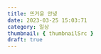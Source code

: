 ```yaml
---
title: 뜨거운 안녕
date: 2023-03-25 15:03:71
category: 일상
thumbnail: { thumbnailSrc }
draft: true
---
```

